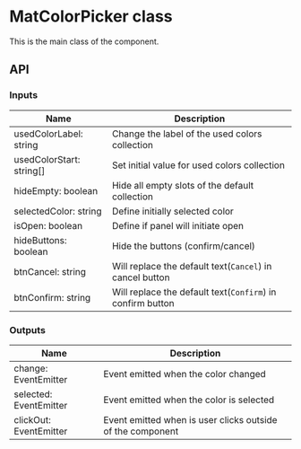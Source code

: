 # MatColorPicker class
This is the main class of the component.

## API

### Inputs
| Name | Description |
| --- | --- |
| usedColorLabel: string | Change the label of the used colors collection |
| usedColorStart: string[] | Set initial value for used colors collection |
| hideEmpty: boolean | Hide all empty slots of the default collection |
| selectedColor: string | Define initially selected color |
| isOpen: boolean | Define if panel will initiate open |
| hideButtons: boolean | Hide the buttons (confirm/cancel) |
| btnCancel: string | Will replace the default text(```Cancel```) in cancel button |
| btnConfirm: string | Will replace the default text(```Confirm```) in confirm button |

### Outputs
| Name | Description |
| --- | --- |
| change: EventEmitter | Event emitted when the color changed |
| selected: EventEmitter | Event emitted when the color is selected |
| clickOut: EventEmitter | Event emitted when is user clicks outside of the component |
